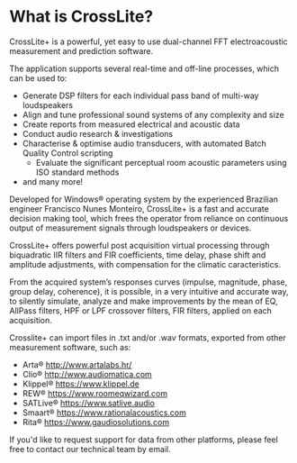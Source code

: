 # What is CrossLite?
CrossLite+ is a powerful, yet easy to use dual-channel FFT electroacoustic measurement and prediction software. 

The application supports several real-time and off-line processes, which can be used to:

- Generate DSP filters for each individual pass band of multi-way loudspeakers
- Align and tune professional sound systems of any complexity and size
- Create reports from measured electrical and acoustic data
- Conduct audio research & investigations
- Characterise & optimise audio transducers, with automated Batch Quality Control scripting
	- Evaluate the significant perceptual room acoustic parameters using ISO standard methods
- and many more!

Developed for Windows® operating system by the experienced Brazilian engineer 
Francisco Nunes Monteiro, CrossLite+ is a fast and accurate decision making tool, which frees the operator from reliance on continuous output of measurement signals through loudspeakers or devices.

CrossLite+ offers powerful post acquisition virtual processing through biquadratic IIR 
filters and FIR coefficients, time delay, phase shift and amplitude adjustments, with 
compensation for the climatic caracteristics.  

From the acquired system’s responses curves (impulse, magnitude, phase, group delay, 
coherence), it is possible, in a very intuitive and accurate way, to silently simulate, analyze and make improvements by the mean of EQ, AllPass filters, HPF or LPF crossover filters, FIR filters, applied on each acquisition.

Crosslite+ can import files in .txt and/or .wav formats, exported from other measurement software, such as: 

- Arta® http://www.artalabs.hr/
- Clio® http://www.audiomatica.com
- Klippel® https://www.klippel.de
- REW® https://www.roomeqwizard.com
- SATLive® https://www.satlive.audio
- Smaart® https://www.rationalacoustics.com
- Rita® https://www.gaudiosolutions.com
 
If you'd like to request support for data from other platforms, please feel free to contact our technical team by email.